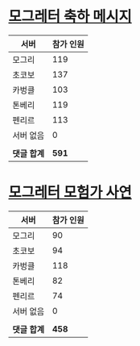 # [모그레터 축하 메시지](./Event250701_v7_2_10th_moogleletter0.md)

|서버|참가 인원|
|-|-|
|모그리|119|
|초코보|137|
|카벙클|103|
|톤베리|119|
|펜리르|113|
|서버 없음|0|
|||
|**댓글 합계**|**591**|


# [모그레터 모험가 사연](./Event250701_v7_2_10th_moogleletter1.md)

|서버|참가 인원|
|-|-|
|모그리|90|
|초코보|94|
|카벙클|118|
|톤베리|82|
|펜리르|74|
|서버 없음|0|
|||
|**댓글 합계**|**458**|


